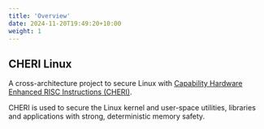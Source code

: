 ```yaml
---
title: 'Overview'
date: 2024-11-20T19:49:20+10:00
weight: 1
---
```


## CHERI Linux

A cross-architecture project to secure Linux with 
[Capability Hardware Enhanced RISC Instructions (CHERI)](https://cheri-alliance.org/discover-cheri/).

CHERI is used to secure the Linux kernel and user-space utilities, libraries and applications with strong, deterministic memory safety.

